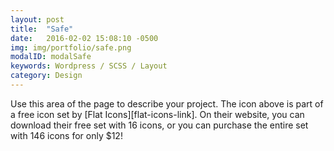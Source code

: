 ```yaml
---
layout: post
title:  "Safe"
date:   2016-02-02 15:08:10 -0500
img: img/portfolio/safe.png
modalID: modalSafe
keywords: Wordpress / SCSS / Layout
category: Design
---
```

Use this area of the page to describe your project. The icon above is part of a free icon set by [Flat Icons][flat-icons-link]. On their website, you can download their free set with 16 icons, or you can purchase the entire set with 146 icons for only $12!